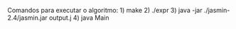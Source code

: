 Comandos para executar o algoritmo:
    1) make
    2) ./expr
    3) java -jar ./jasmin-2.4/jasmin.jar output.j
    4) java Main